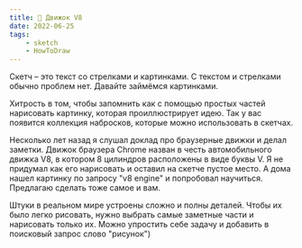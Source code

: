 ```yaml
---
title: 🚗 Движок V8
date: 2022-06-25
tags:
    - sketch
    - HowToDraw
---
```


Скетч – это текст со стрелками и картинками. С текстом и стрелками обычно проблем нет. Давайте займёмся картинками.

Хитрость в том, чтобы запомнить как с помощью простых частей нарисовать картинку, которая проиллюстрирует идею. Так у вас появится коллекция набросков, которые можно использовать в скетчах.

Несколько лет назад я слушал доклад про браузерные движки и делал заметки. Движок браузера Chrome назван в честь автомобильного движка V8, в котором 8 цилиндров расположены в виде буквы V. Я не придумал как его нарисовать и оставил на скетче пустое место. А дома нашел картинку по запросу "v8 engine" и попробовал научиться. Предлагаю сделать тоже самое и вам.

Штуки в реальном мире устроены сложно и полны деталей. Чтобы их было легко рисовать, нужно выбрать самые заметные части и нарисовать только их. Можно упростить себе задачу и добавить в поисковый запрос слово "рисунок")
